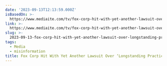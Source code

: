 ```yaml
---
date: '2023-09-13T12:13:59.000Z'
isBasedOn: >-
  https://www.mediaite.com/tv/fox-corp-hit-with-yet-another-lawsuit-over-longstanding-practice-of-allowing-conspiracy-theories/
link: >-
  https://www.mediaite.com/tv/fox-corp-hit-with-yet-another-lawsuit-over-longstanding-practice-of-allowing-conspiracy-theories/
slug: >-
  2023-09-13-fox-corp-hit-with-yet-another-lawsuit-over-longstanding-practice-of-allowi
tags:
  - Media
  - misinformation
title: Fox Corp Hit With Yet Another Lawsuit Over ‘Longstanding Practice of Allowi
---
```


